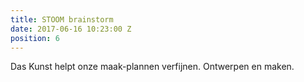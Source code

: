 ```yaml
---
title: STOOM brainstorm
date: 2017-06-16 10:23:00 Z
position: 6
---
```


Das Kunst helpt onze maak-plannen verfijnen. 
Ontwerpen en maken.